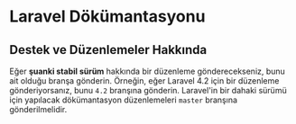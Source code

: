 # Laravel Dökümantasyonu

## Destek ve Düzenlemeler Hakkında

Eğer **şuanki stabil sürüm** hakkında bir düzenleme gönderecekseniz, bunu ait olduğu branşa gönderin. Örneğin, eğer Laravel 4.2 için bir düzenleme gönderiyorsanız, bunu `4.2` branşına gönderin. Laravel'in bir dahaki sürümü için yapılacak dökümantasyon düzenlemeleri `master` branşına gönderilmelidir.
